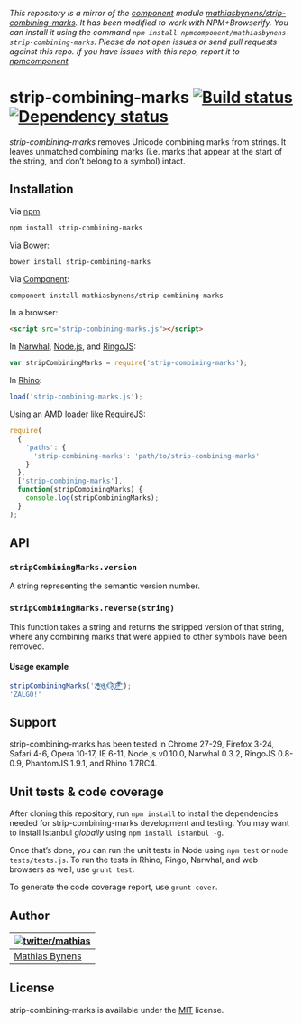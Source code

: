 *This repository is a mirror of the [component](http://component.io) module [mathiasbynens/strip-combining-marks](http://github.com/mathiasbynens/strip-combining-marks). It has been modified to work with NPM+Browserify. You can install it using the command `npm install npmcomponent/mathiasbynens-strip-combining-marks`. Please do not open issues or send pull requests against this repo. If you have issues with this repo, report it to [npmcomponent](https://github.com/airportyh/npmcomponent).*
# strip-combining-marks [![Build status](https://travis-ci.org/mathiasbynens/strip-combining-marks.svg?branch=master)](https://travis-ci.org/mathiasbynens/strip-combining-marks) [![Dependency status](https://gemnasium.com/mathiasbynens/strip-combining-marks.svg)](https://gemnasium.com/mathiasbynens/strip-combining-marks)

_strip-combining-marks_ removes Unicode combining marks from strings. It leaves unmatched combining marks (i.e. marks that appear at the start of the string, and don’t belong to a symbol) intact.

## Installation

Via [npm](http://npmjs.org/):

```bash
npm install strip-combining-marks
```

Via [Bower](http://bower.io/):

```bash
bower install strip-combining-marks
```

Via [Component](https://github.com/component/component):

```bash
component install mathiasbynens/strip-combining-marks
```

In a browser:

```html
<script src="strip-combining-marks.js"></script>
```

In [Narwhal](http://narwhaljs.org/), [Node.js](http://nodejs.org/), and [RingoJS](http://ringojs.org/):

```js
var stripCombiningMarks = require('strip-combining-marks');
```

In [Rhino](http://www.mozilla.org/rhino/):

```js
load('strip-combining-marks.js');
```

Using an AMD loader like [RequireJS](http://requirejs.org/):

```js
require(
  {
    'paths': {
      'strip-combining-marks': 'path/to/strip-combining-marks'
    }
  },
  ['strip-combining-marks'],
  function(stripCombiningMarks) {
    console.log(stripCombiningMarks);
  }
);
```

## API

### `stripCombiningMarks.version`

A string representing the semantic version number.

### `stripCombiningMarks.reverse(string)`

This function takes a string and returns the stripped version of that string, where any combining marks that were applied to other symbols have been removed.

#### Usage example

```js
stripCombiningMarks('Z͑ͫ̓ͪ̂ͫ̽͏̴̙̤̞͉͚̯̞̠͍A̴̵̜̰͔ͫ͗͢L̠ͨͧͩ͘G̴̻͈͍͔̹̑͗̎̅͛́Ǫ̵̹̻̝̳͂̌̌͘!͖̬̰̙̗̿̋ͥͥ̂ͣ̐́́͜͞');
'ZALGO!'
```

## Support

strip-combining-marks has been tested in Chrome 27-29, Firefox 3-24, Safari 4-6, Opera 10-17, IE 6-11, Node.js v0.10.0, Narwhal 0.3.2, RingoJS 0.8-0.9, PhantomJS 1.9.1, and Rhino 1.7RC4.

## Unit tests & code coverage

After cloning this repository, run `npm install` to install the dependencies needed for strip-combining-marks development and testing. You may want to install Istanbul _globally_ using `npm install istanbul -g`.

Once that’s done, you can run the unit tests in Node using `npm test` or `node tests/tests.js`. To run the tests in Rhino, Ringo, Narwhal, and web browsers as well, use `grunt test`.

To generate the code coverage report, use `grunt cover`.

## Author

| [![twitter/mathias](https://gravatar.com/avatar/24e08a9ea84deb17ae121074d0f17125?s=70)](https://twitter.com/mathias "Follow @mathias on Twitter") |
|---|
| [Mathias Bynens](http://mathiasbynens.be/) |

## License

strip-combining-marks is available under the [MIT](http://mths.be/mit) license.
